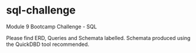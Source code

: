 # sql-challenge
Module 9 Bootcamp Challenge - SQL

Please find ERD, Queries and Schemata labelled. Schemata produced using the QuickDBD tool recommended.